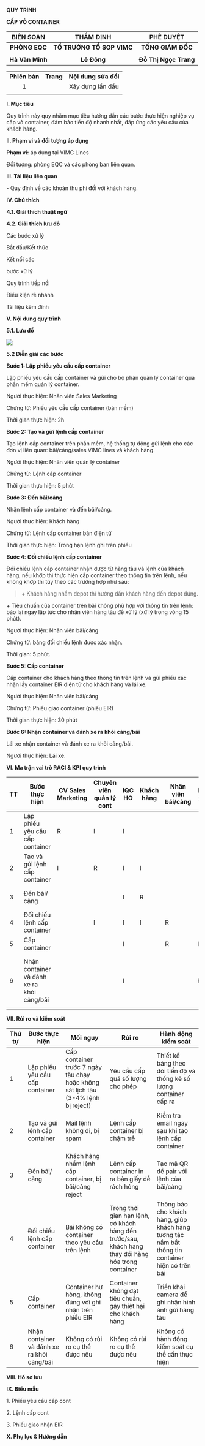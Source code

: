 **QUY TRÌNH**

**CẤP VỎ CONTAINER**

| **<span class="mark">BIÊN SOẠN</span>** | **<span class="mark">THẨM ĐỊNH</span>** | <span class="mark"> **PHÊ DUYỆT**</span> |
|:--:|:--:|:--:|
| **<span class="mark">PHÒNG EQC</span>** | **<span class="mark">TỔ TRƯỞNG TỔ SOP VIMC</span>** | **<span class="mark">TỔNG GIÁM ĐỐC</span>** |
|  |  |  |
| **Hà Văn Minh** | **Lê Đông** | **Đỗ Thị Ngọc Trang** |

|               |           |                      |
|:-------------:|:---------:|:--------------------:|
| **Phiên bản** | **Trang** | **Nội dung sửa đổi** |
|       1       |           |   Xây dựng lần đầu   |
|               |           |                      |

**I. Mục tiêu**

Quy trình này quy nhằm mục tiêu hướng dẫn các bước thực hiện nghiệp vụ
cấp vỏ container, đảm bảo tiến độ nhanh nhất, đáp ứng các yêu cầu của
khách hàng.

<span class="mark">**II. Phạm vi và đối tượng áp dụng**</span>

<span class="mark">**Phạm vi:** áp dụng tại VIMC Lines</span>

<span class="mark">Đối tượng: phòng EQC và các phòng ban liên
quan.</span>

<span class="mark"> **III. Tài liệu liên quan**</span>

<span class="mark"> - Quy định về các khoản thu phí đối với khách
hàng.</span>

**IV. Chú thích**

**4.1. Giải thích thuật ngữ**

**4.2. Giải thích lưu đồ**

Các bước xử lý

Bắt đầu/Kết thúc

Kết nối các

bước xử lý

Quy trình tiếp nối

Điều kiện rẽ nhánh

Tài liệu kèm đính

**V. Nội dung quy trình**

**5.1. Lưu đồ**

![](media/image1.emf)

**5.2 Diễn giải các bước**

**Bước 1: Lập phiếu yêu cầu cấp container**

Lập phiếu yêu cầu cấp container và gửi cho bộ phận quản lý container qua
phần mềm quản lý container.

Người thực hiện: Nhân viên Sales Marketing

Chứng từ: Phiếu yêu cầu cấp container (bản mềm)

Thời gian thực hiện: 2h

**Bước 2:** **Tạo và gửi lệnh cấp container**

Tạo lệnh cấp container trên phần mềm, hệ thống tự động gửi lệnh cho các
đơn vị liên quan: bãi/cảng/sales VIMC lines và khách hàng.

Người thực hiện: Nhân viên quản lý container

Chứng từ: Lệnh cấp container

Thời gian thực hiện: 5 phút

**Bước 3:** **Đến bãi/cảng**

Nhận lệnh cấp container và đến bãi/cảng.

Người thực hiện: Khách hàng

Chứng từ: Lệnh cấp container bản điện tử

Thời gian thực hiện: Trong hạn lệnh ghi trên phiếu

**Bước 4**: **Đối chiếu lệnh cấp container**

Đối chiếu lệnh cấp container nhận được từ hãng tàu và lệnh của khách
hàng, nếu khớp thì thực hiện cấp container theo thông tin trên lệnh, nếu
không khớp thì tùy theo các trường hợp như sau:

> \+ Khách hàng nhầm depot thì hướng dẫn khách hàng đến depot đúng.

\+ Tiêu chuẩn của container trên bãi không phù hợp với thông tin trên
lệnh: báo lại ngay lập tức cho nhân viên hãng tàu để xử lý (xử lý trong
vòng 15 phút).

Người thực hiện: Nhân viên bãi/cảng

Chứng từ: bảng đối chiếu lệnh được xác nhận.

Thời gian: 5 phút.

**Bước 5: Cấp container**

Cấp container cho khách hàng theo thông tin trên lệnh và gửi phiếu xác
nhận lấy container EIR điện tử cho khách hàng và lái xe.

Người thực hiện: Nhân viên bãi/cảng

Chứng từ: Phiếu giao container (phiếu EIR)

Thời gian thực hiện: 30 phút

**Bước 6: Nhận container và đánh xe ra khỏi cảng/bãi**

Lái xe nhận container và đánh xe ra khỏi cảng/bãi.

Người thực hiện: Lái xe.

**VI. Ma trận vai trò RACI & KPI quy trình**

| **TT** | **Bước thực hiện** | **CV Sales Marketing** | **Chuyên viên quản lý cont** | **IQC HO** | **Khách hàng** | **Nhân viên bãi/cảng** | **Lái xe** | **KPI** |
|----|----|----|----|----|----|----|----|----|
| 1 | Lập phiếu yêu cầu cấp container | R | I | I |  |  |  | 2h |
| 2 | Tạo và gửi lệnh cấp container | I | R | I | I |  |  | 5 phút |
| 3 | Đến bãi/ cảng |  |  | I | R |  |  | Nhận container đúng hạn |
| 4 | Đối chiếu lệnh cấp container |  | I | I | I | R |  | 15p |
| 5 | Cấp container |  |  | I |  | R | I | 30p |
| 6 | Nhận container và đánh xe ra khỏi cảng/bãi |  |  | I |  |  | R | Nhận container và rời khỏi cảng đúng quy định |

**VII. Rủi ro và kiểm soát**

| **Thứ tự** | **Bước thực hiện** | **Mối nguy** | **Rủi ro** | **Hành động kiểm soát** |
|----|----|----|----|----|
| 1 | Lập phiếu yêu cầu cấp container | Cấp container trước 7 ngày tàu chạy hoặc không sát lịch tàu (3-4% lệnh bị reject) | Yêu cầu cấp quá số lượng cho phép | Thiết kế bảng theo dõi tiến độ và thống kê số lượng container cấp ra |
| 2 | Tạo và gửi lệnh cấp container | Mail lệnh không đi, bị spam | Lệnh cấp container bị chậm trễ | Kiểm tra email ngay sau khi tạo lệnh cấp container |
| 3 | Đến bãi/ cảng | Khách hàng nhầm lệnh cấp container, bị bãi/cảng reject | Lệnh cấp container in ra bản giấy dễ rách hỏng | Tạo mã QR để pair với lệnh của bãi/cảng |
| 4 | Đối chiếu lệnh cấp container | Bãi không có container theo yêu cầu trên lệnh | Trong thời gian hạn lệnh, có khách hàng đến trước/sau, khách hàng thay đổi hàng hóa trong container | Thông báo cho khách hàng, giúp khách hàng tương tác nắm bắt thông tin container hiện có trên bãi |
| 5 | Cấp container | Container hư hỏng, không đúng với ghi nhận trên phiếu EIR | Container không đạt tiêu chuẩn, gây thiệt hại cho khách hàng | Triển khai camera để ghi nhận hình ảnh gửi hãng tàu |
| 6 | Nhận container và đánh xe ra khỏi cảng/bãi | Không có rủi ro cụ thể được nêu | Không có rủi ro cụ thể được nêu | Không có hành động kiểm soát cụ thể cần thực hiện |

**VIII. Hồ sơ lưu**

**IX. Biểu mẫu**

1\. Phiếu yêu cầu cấp cont

2\. Lệnh cấp cont

3\. Phiếu giao nhận EIR

**X. Phụ lục & Hướng dẫn**
